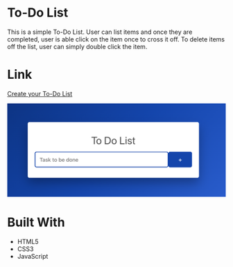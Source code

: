 # To-Do List
This is a simple To-Do List. User can list items and once they are completed, user is able click on the item once to cross it off. To delete items off the list, user can simply double click the item.

# Link
[Create your To-Do List](https://trivera777.github.io/ToDoList/)

![To Do List](./todolist.png)

# Built With
- HTML5
- CSS3
- JavaScript